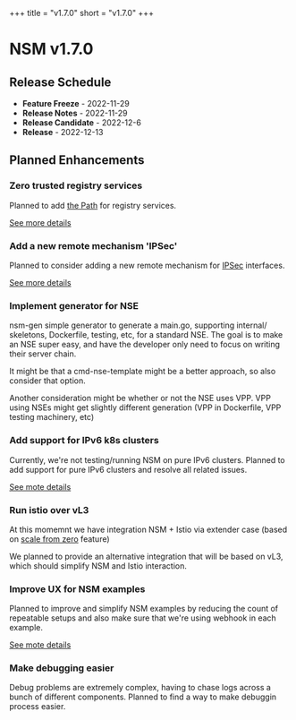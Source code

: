 +++
title = "v1.7.0"
short = "v1.7.0"
+++

# NSM v1.7.0

## Release Schedule

- **Feature Freeze** -  2022-11-29
- **Release Notes** -  2022-11-29
- **Release Candidate** -  2022-12-6
- **Release** -  2022-12-13


## Planned Enhancements

### Zero trusted registry services

Planned to add [the Path](https://docs.google.com/presentation/d/1QU5FEq7QloLqEjJs-MMMWvcgPzkz6j-OYk-9k2gDTjc/edit#slide=id.g73e6edae28_0_0) for registry services.

[See more details](https://github.com/networkservicemesh/sdk/issues/1367)

### Add a new remote mechanism 'IPSec'

Planned to consider adding a new remote mechanism for [IPSec](https://wiki.debian.org/IPsec) interfaces.

[See more details](https://wiki.fd.io/view/VPP/IPSec)

### Implement generator for NSE

nsm-gen simple generator to generate a main.go, supporting internal/ skeletons, Dockerfile, testing, etc, for a standard NSE.  The goal is to make an NSE super easy, and have the developer only need to focus on writing their server chain.

It might be that a cmd-nse-template might be a better approach, so also consider that option.

Another consideration might be whether or not the NSE uses VPP.  VPP using NSEs might get slightly different generation (VPP in Dockerfile, VPP testing machinery, etc)

### Add support for IPv6 k8s clusters

Currently, we're not testing/running NSM on pure IPv6 clusters. 
Planned to add support for pure IPv6 clusters and resolve all related issues. 

[See mote details](https://github.com/networkservicemesh/integration-k8s-aws/issues/324)


### Run istio over vL3

At this momemnt we have integration NSM + Istio via extender case (based on [scale from zero](https://github.com/networkservicemesh/deployments-k8s/tree/main/examples/features/scale-from-zero) feature)

We planned to provide an alternative integration that will be based on vL3, which should simplify NSM and Istio interaction.

### Improve UX for NSM examples

Planned to improve and simplify NSM examples by reducing the count of repeatable setups and also make sure that we're using webhook in each example.

[See mote details](https://github.com/networkservicemesh/deployments-k8s/issues/7673)

### Make debugging easier

Debug problems are extremely complex, having to chase logs across a bunch of different components. 
Planned to find a way to make debuggin process easier.
